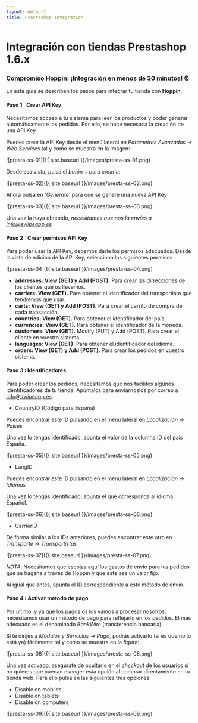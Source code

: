 ```yaml
---
layout: default
title: Prestashop Integration
---
```


# Integración con tiendas Prestashop 1.6.x
### Compromiso Hoppin: ¡Integración en menos de 30 minutos! :alarm_clock:

En esta guía se describen los pasos para integrar tu tienda con **Hoppin**.


#### Paso 1 : Crear API Key

Necesitamos acceso a tu sistema para leer los productos y poder generar automáticamente los pedidos. Por ello, se hace necesaria la creación de una API Key.

Puedes crear la API Key desde el menú lateral en *Parámetros Avanzados -> Web Services* tal y como se muestra en la imagen:

![presta-ss-01]({{ site.baseurl }}/images/presta-ss-01.png)

Desde esa vista, pulsa el *botón +* para crearla:

![presta-ss-02]({{ site.baseurl }}/images/presta-ss-02.png)

Ahora pulsa en *'Generate'* para que se genere una nueva API Key

![presta-ss-03]({{ site.baseurl }}/images/presta-ss-03.png)

Una vez la haya obtenido, *necesitamos que nos la envíes a info@swipeapp.es*

#### Paso 2 : Crear permisos API Key

Para poder usar la API Key, debemos darle los permisos adecuados. Desde la vista de edición de la API Key, selecciona los siguientes permisos

![presta-ss-04]({{ site.baseurl }}/images/presta-ss-04.png)

* **addresses: View (GET) y Add (POST).** Para crear las dirrecciones de los clientes que os llevemos.
* **carriers: View (GET).** Para obtener el identificador del transportista que tendremos que usar.
* **carts: View (GET) y Add (POST).** Para crear el carrito de compra de cada transacción.
* **countries: View (GET).** Para obtener el identificador del país.
* **currencies: View (GET).** Para obtener el identificador de la moneda.
* **customers: View (GET).** Modify (PUT) y Add (POST). Para crear el cliente en vuestro sistema.
* **languages: View (GET).** Para obtener el identificador del idioma.
* **orders: View (GET) y Add (POST).** Para crear los pedidos en vuestro sistema.

#### Paso 3 : Identificadores

Para poder crear los pedidos, necesitamos que nos facilites algunos identificadores de tu tienda. Apúntalos para enviárnoslos por correo a info@swipeapp.es.

* CountryID (Código para España)

Puedes encontrar este ID pulsando en el menú lateral en *Localización -> Países*

Una vez lo tengas identificado, apunta el valor de la columna ID del país España.

![presta-ss-05]({{ site.baseurl }}/images/presta-ss-05.png)

* LangID

Puedes encontrar este ID pulsando en el menú lateral en *Localización -> Idiomas*

Una vez lo tengas identificado, apunta el que corresponda al idioma Español.

![presta-ss-06]({{ site.baseurl }}/images/presta-ss-06.png)

* CarrierID

De forma similar a los IDs anteriores, puedes encontrar este otro en *Transporte -> Transportistas*

![presta-ss-07]({{ site.baseurl }}/images/presta-ss-07.png)

*NOTA*: Necesitamos que escojas aquí los gastos de envío para los pedidos que se hagana a través de Hoppin y que este sea un valor fijo.

Al igual que antes, apunta el ID correspondiente a este método de envío.


#### Paso 4 : Activar método de pago

Por último, y ya que los pagos os los vamos a procesar nosotros, necesitamos usar un método de pago para reflejarlo en los pedidos. El más adecuado es el denominado *BankWire* (transferencia bancaria).

Si te dirijes a *Módulos y Servicios -> Pago*, podrás activarlo (si es que no lo está ya) fácilmente tal y como se muestra en la figura:

![presta-ss-08]({{ site.baseurl }}/images/presta-ss-08.png)

Una vez activado, asegúrate de ocultarlo en el *checkout* de los usuarios si no quieres que puedan escoger esta opción al comprar directamente en tu tienda web. Para ello pulsa en las siguientes tres opciones:

* Disable on mobiles
* Disable on tablets
* Disable on computers

![presta-ss-09]({{ site.baseurl }}/images/presta-ss-09.png)


